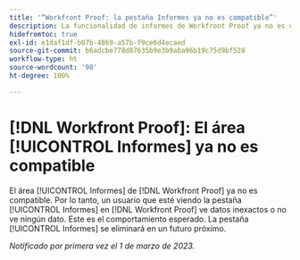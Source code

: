 ```yaml
---
title: '“Workfront Proof: la pestaña Informes ya no es compatible”'
description: La funcionalidad de informes de Workfront Proof ya no es compatible. Por lo tanto, un usuario que ve la pestaña Informes en Workfront Proof ve datos inexactos o no ve datos en absoluto. Este es el comportamiento esperado. La pestaña Informes se eliminará en un futuro próximo.
hidefromtoc: true
exl-id: e1daf1df-b07b-4869-a57b-f9ce6d4ecaed
source-git-commit: b6adcbe778d87635b9e3b9aba96b19c75d9bf528
workflow-type: ht
source-wordcount: '98'
ht-degree: 100%

---
```


# [!DNL Workfront Proof]: El área [!UICONTROL Informes] ya no es compatible

<!--Requested article-->

El área [!UICONTROL Informes] de [!DNL Workfront Proof] ya no es compatible. Por lo tanto, un usuario que esté viendo la pestaña [!UICONTROL Informes] en [!DNL Workfront Proof] ve datos inexactos o no ve ningún dato. Este es el comportamiento esperado. La pestaña [!UICONTROL Informes] se eliminará en un futuro próximo.

_Notificado por primera vez el 1 de marzo de 2023._
